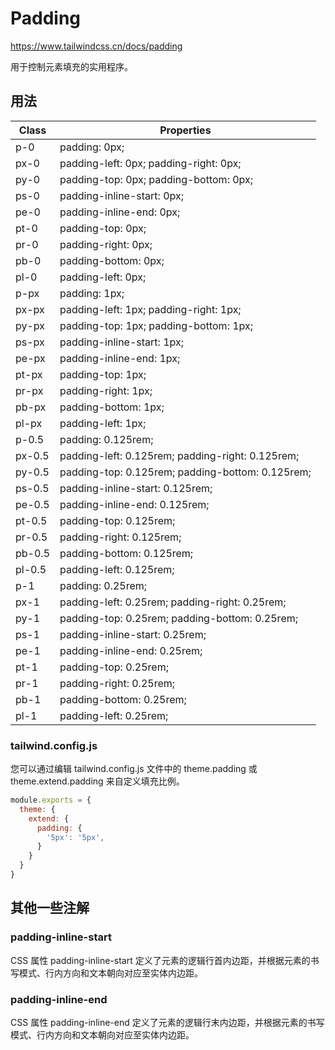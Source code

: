 # Padding

<https://www.tailwindcss.cn/docs/padding>

用于控制元素填充的实用程序。

## 用法

| Class  | Properties                                       |
| ------ | ------------------------------------------------ |
| p-0    | padding: 0px;                                    |
| px-0   | padding-left: 0px; padding-right: 0px;           |
| py-0   | padding-top: 0px; padding-bottom: 0px;           |
| ps-0   | padding-inline-start: 0px;                       |
| pe-0   | padding-inline-end: 0px;                         |
| pt-0   | padding-top: 0px;                                |
| pr-0   | padding-right: 0px;                              |
| pb-0   | padding-bottom: 0px;                             |
| pl-0   | padding-left: 0px;                               |
| p-px   | padding: 1px;                                    |
| px-px  | padding-left: 1px; padding-right: 1px;           |
| py-px  | padding-top: 1px; padding-bottom: 1px;           |
| ps-px  | padding-inline-start: 1px;                       |
| pe-px  | padding-inline-end: 1px;                         |
| pt-px  | padding-top: 1px;                                |
| pr-px  | padding-right: 1px;                              |
| pb-px  | padding-bottom: 1px;                             |
| pl-px  | padding-left: 1px;                               |
| p-0.5  | padding: 0.125rem;                               |
| px-0.5 | padding-left: 0.125rem; padding-right: 0.125rem; |
| py-0.5 | padding-top: 0.125rem; padding-bottom: 0.125rem; |
| ps-0.5 | padding-inline-start: 0.125rem;                  |
| pe-0.5 | padding-inline-end: 0.125rem;                    |
| pt-0.5 | padding-top: 0.125rem;                           |
| pr-0.5 | padding-right: 0.125rem;                         |
| pb-0.5 | padding-bottom: 0.125rem;                        |
| pl-0.5 | padding-left: 0.125rem;                          |
| p-1    | padding: 0.25rem;                                |
| px-1   | padding-left: 0.25rem; padding-right: 0.25rem;   |
| py-1   | padding-top: 0.25rem; padding-bottom: 0.25rem;   |
| ps-1   | padding-inline-start: 0.25rem;                   |
| pe-1   | padding-inline-end: 0.25rem;                     |
| pt-1   | padding-top: 0.25rem;                            |
| pr-1   | padding-right: 0.25rem;                          |
| pb-1   | padding-bottom: 0.25rem;                         |
| pl-1   | padding-left: 0.25rem;                           |

### tailwind.config.js

您可以通过编辑 tailwind.config.js 文件中的 theme.padding 或 theme.extend.padding 来自定义填充比例。

```js
module.exports = {
  theme: {
    extend: {
      padding: {
        '5px': '5px',
      }
    }
  }
}
```


## 其他一些注解

### padding-inline-start

CSS 属性 padding-inline-start 定义了元素的逻辑行首内边距，并根据元素的书写模式、行内方向和文本朝向对应至实体内边距。

### padding-inline-end

CSS 属性 padding-inline-end 定义了元素的逻辑行末内边距，并根据元素的书写模式、行内方向和文本朝向对应至实体内边距。
